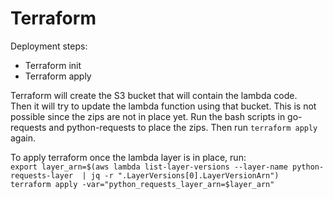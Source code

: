 # Terraform

Deployment steps:
- Terraform init
- Terraform apply

Terraform will create the S3 bucket that will contain the lambda code.  
Then it will try to update the lambda function using that bucket. This is not possible
since the zips are not in place yet. Run the bash scripts in go-requests and python-requests
to place the zips. Then run `terraform apply` again.

To apply terraform once the lambda layer is in place, run:  
`export layer_arn=$(aws lambda list-layer-versions --layer-name python-requests-layer  | jq -r ".LayerVersions[0].LayerVersionArn")`  
`terraform apply -var="python_requests_layer_arn=$layer_arn"`